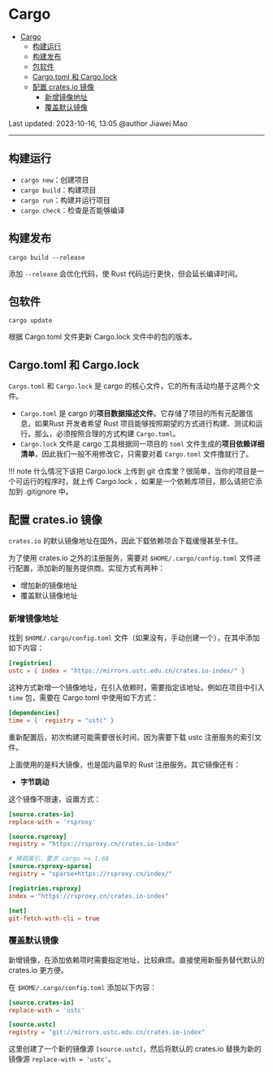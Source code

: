 # Cargo

- [Cargo](#cargo)
  - [构建运行](#构建运行)
  - [构建发布](#构建发布)
  - [包软件](#包软件)
  - [Cargo.toml 和 Cargo.lock](#cargotoml-和-cargolock)
  - [配置 crates.io 镜像](#配置-cratesio-镜像)
    - [新增镜像地址](#新增镜像地址)
    - [覆盖默认镜像](#覆盖默认镜像)

Last updated: 2023-10-16, 13:05
@author Jiawei Mao
****

## 构建运行

- `cargo new`：创建项目
- `cargo build`：构建项目
- `cargo run`：构建并运行项目
- `cargo check`：检查是否能够编译

## 构建发布

`cargo build --release`

添加 `--release` 会优化代码，使 Rust 代码运行更快，但会延长编译时间。

## 包软件

`cargo update`

根据 Cargo.toml 文件更新 Cargo.lock 文件中的包的版本。

## Cargo.toml 和 Cargo.lock

`Cargo.toml` 和 `Cargo.lock` 是 cargo 的核心文件，它的所有活动均基于这两个文件。

- `Cargo.toml` 是 cargo 的**项目数据描述文件**。它存储了项目的所有元配置信息，如果Rust 开发者希望 Rust 项目能够按照期望的方式进行构建、测试和运行，那么，必须按照合理的方式构建 `Cargo.toml`。
- `Cargo.lock` 文件是 cargo 工具根据同一项目的 `toml` 文件生成的**项目依赖详细清单**，因此我们一般不用修改它，只需要对着 `Cargo.toml` 文件撸就行了。

!!! note
    什么情况下该把 Cargo.lock 上传到 git 仓库里？很简单，当你的项目是一个可运行的程序时，就上传 Cargo.lock ，如果是一个依赖库项目，那么请把它添加到 .gitignore 中。



## 配置 crates.io 镜像

`crates.io` 的默认镜像地址在国外，因此下载依赖项会下载缓慢甚至卡住。

为了使用 crates.io 之外的注册服务，需要对 `$HOME/.cargo/config.toml` 文件进行配置，添加新的服务提供商。实现方式有两种：

- 增加新的镜像地址
- 覆盖默认镜像地址

### 新增镜像地址

找到 `$HOME/.cargo/config.toml` 文件（如果没有，手动创建一个），在其中添加如下内容：

```toml
[registries]
ustc = { index = "https://mirrors.ustc.edu.cn/crates.io-index/" }
```

这种方式新增一个镜像地址，在引入依赖时，需要指定该地址。例如在项目中引入 `time` 包，需要在 Cargo.toml 中使用如下方式：

```toml
[dependencies]
time = {  registry = "ustc" }
```

重新配置后，初次构建可能需要很长时间，因为需要下载 ustc 注册服务的索引文件。

上面使用的是科大镜像，也是国内最早的 Rust 注册服务。其它镜像还有：

- **字节跳动**

这个镜像不限速，设置方式：

```toml
[source.crates-io]
replace-with = 'rsproxy'

[source.rsproxy]
registry = "https://rsproxy.cn/crates.io-index"

# 稀疏索引，要求 cargo >= 1.68
[source.rsproxy-sparse]
registry = "sparse+https://rsproxy.cn/index/"

[registries.rsproxy]
index = "https://rsproxy.cn/crates.io-index"

[net]
git-fetch-with-cli = true
```

### 覆盖默认镜像

新增镜像，在添加依赖项时需要指定地址，比较麻烦。直接使用新服务替代默认的 crates.io 更方便。

在 `$HOME/.cargo/config.toml` 添加以下内容：

```toml
[source.crates-io]
replace-with = 'ustc'

[source.ustc]
registry = "git://mirrors.ustc.edu.cn/crates.io-index"
```

这里创建了一个新的镜像源 `[source.ustc]`，然后将默认的 crates.io 替换为新的镜像源 `replace-with = 'ustc'`。

